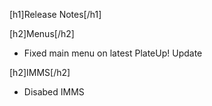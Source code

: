 [h1]Release Notes[/h1]

[h2]Menus[/h2]
- Fixed main menu on latest PlateUp! Update

[h2]IMMS[/h2]
- Disabed IMMS